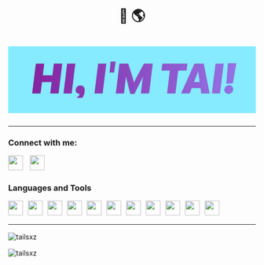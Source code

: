 <h1 align="center"> 👏 🌎 <br /><br /> <img src="/assets/Name.gif"> </h1>

---

<h3 align="left">Connect with me:</h3>
<p align="left">
<a href="https://twitter.com/tailsdevin" target="blank"><img width="30px" height="30px" style="padding-right: 10px;" src="https://cdn.jsdelivr.net/gh/devicons/devicon/icons/twitter/twitter-original.svg" /></a>
<a href="https://www.linkedin.com/in/ptai/" target="blank"><img width="30px" height="30px" style="padding-right: 10px;" src="https://cdn.jsdelivr.net/gh/devicons/devicon/icons/linkedin/linkedin-original.svg" /></a>
</p>

### Languages and Tools

<img align="left" width="30px" height="30px" style="padding-right: 10px;" src="https://cdn.jsdelivr.net/gh/devicons/devicon/icons/javascript/javascript-original.svg" />
<img align="left" width="30px" height="30px" style="padding-right: 10px;" src="https://cdn.jsdelivr.net/gh/devicons/devicon/icons/react/react-original.svg" />
<img align="left" width="30px" height="30px" style="padding-right: 10px;" src="https://cdn.jsdelivr.net/gh/devicons/devicon/icons/nodejs/nodejs-original.svg" />
<img align="left" width="30px" height="30px" style="padding-right: 10px;" src="https://cdn.jsdelivr.net/gh/devicons/devicon/icons/css3/css3-original.svg" />
<img align="left" width="30px" height="30px" style="padding-right: 10px;" src="https://cdn.jsdelivr.net/gh/devicons/devicon/icons/html5/html5-original.svg" />
<img align="left" width="30px" height="30px" style="padding-right: 10px;" src="https://cdn.jsdelivr.net/gh/devicons/devicon/icons/mongodb/mongodb-original.svg" />
<img align="left" width="30px" height="30px" style="padding-right: 10px;" src="https://cdn.jsdelivr.net/gh/devicons/devicon/icons/git/git-original.svg" />
<img align="left" width="30px" height="30px" style="padding-right: 10px;" src="https://cdn.jsdelivr.net/gh/devicons/devicon/icons/linux/linux-original.svg" />
<img align="left" width="30px" height="30px" style="padding-right: 10px;" src="https://cdn.jsdelivr.net/gh/devicons/devicon/icons/docker/docker-original-wordmark.svg" />
<img align="left" width="30px" height="30px" style="padding-right: 10px;" src="https://cdn.jsdelivr.net/gh/devicons/devicon/icons/babel/babel-original.svg" />
<img align="left" width="30px" height="30px" style="padding-right: 10px;" src="https://cdn.jsdelivr.net/gh/devicons/devicon/icons/webpack/webpack-original.svg" />
<br />
<br />
          
---

<p><img align="center" src="https://github-readme-stats.vercel.app/api/top-langs?username=tailsxz&show_icons=true&theme=synthwave&title_color=0a0c10&text_color=0a0c10&bg_color=85ebff&hide_border=true&cache_seconds=1800&locale=en&layout=compact" alt="tailsxz" />  </p>

<p><img align="center" src="https://github-readme-streak-stats.herokuapp.com/?user=tailsxz&theme=ocean-gradient" alt="tailsxz" />  </p>
